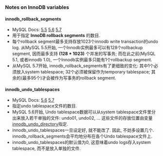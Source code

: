 
### Notes on InnoDB variables

#### innodb_rollback_segments		
- MySQL Docs: [5.5](https://dev.mysql.com/doc/refman/5.5/en/innodb-parameters.html#sysvar_innodb_rollback_segments) [5.6](https://dev.mysql.com/doc/refman/5.6/en/innodb-parameters.html#sysvar_innodb_rollback_segments) [5.7](https://dev.mysql.com/doc/refman/5.7/en/innodb-parameters.html#sysvar_innodb_rollback_segments)
- 用于指定 **InnoDB rollback segments** 的数目.
- 每个rollback segment最多支持存放1023个innodb write transaction的undo log. 从MySQL 5.5开始, 一个Innodb实例最多可以有128个rollbackup segment, 因而最多支持 **(128 * 1023)** 个并发的写事务; 而在此之前(MySQL 5.1, 或者innodb 1.0), 一个Innodb实例最多只能有1个rollbackup segment.
- 从MySQL 5.7开始, innodb_rollback_segments有了更细致的变化: 其中1个必须放入system tablespace; 32个必须被保留作为temporary tablespace; 其余的(最多95个)才会被作为写事务的rollback segment.

#### innodb_undo_tablespaces
- MySQL Docs: [5.6](https://dev.mysql.com/doc/refman/5.6/en/innodb-parameters.html#sysvar_innodb_undo_tablespaces) [5.7](https://dev.mysql.com/doc/refman/5.7/en/innodb-parameters.html#sysvar_innodb_undo_tablespaces)
- 指定undo tablespace文件的数目.
- MySQL 5.6开始, Undo tablespace数据可以从system tablespace文件里分出来放入若干单独的文件: undo01, undo02, ... 这些文件的存放位置由变量[innodb_undo_directory](https://dev.mysql.com/doc/refman/5.6/en/innodb-parameters.html#sysvar_innodb_undo_directory)指定.
- innodb_undo_tablespaces一旦设定好, 就不能改了. 因此, 不妨多设置几个. innodb_rollback_segments会平均地分布在各个Undo tablespace文件上.
- innodb_undo_tablespaces的默认值为0, 这意味着undo logs存入system tablespace, 而不是放入单独的文件.
